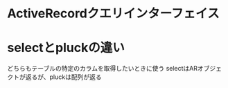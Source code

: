 # ActiveRecordクエリインターフェイス

# selectとpluckの違い

どちらもテーブルの特定のカラムを取得したいときに使う
selectはARオブジェクトが返るが、pluckは配列が返る
